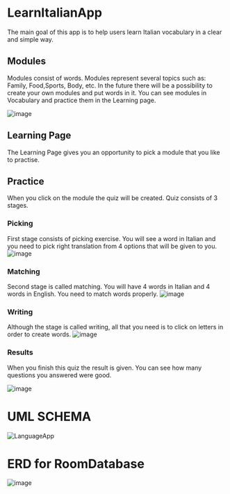 # LearnItalianApp

The main goal of this app is to help users learn Italian vocabulary in a clear and simple way.

## Modules

Modules consist of words. Modules represent several topics such as: Family, Food,Sports, Body, etc.
In the future there will be a possibility to create your own modules and put words in it.
You can see modules in Vocabulary and practice them in the Learning page.


![image](https://user-images.githubusercontent.com/59285334/189530827-03619d2c-efd9-4cf9-ae0e-e36e3df77fa8.png)

## Learning Page

The Learning Page gives you an opportunity to pick a module that you like to practise.



## Practice

When you click on the module the quiz will be created. Quiz consists of 3 stages.



### Picking
First stage consists of picking exercise. You will see a word in Italian and you need to pick right
translation from 4 options that will be given to you.
![image](https://user-images.githubusercontent.com/59285334/189530890-c8ba74b2-4f6c-4c1f-8ddc-cd5dfdb84db3.png)

### Matching
Second stage is called matching. You will have 4 words in Italian and 4 words in English.
You need to match words properly.
![image](https://user-images.githubusercontent.com/59285334/189530910-e830c0b0-b30d-4b0a-99c4-8473b25fec75.png)

### Writing

Although the stage is called writing, all that you need is to click on letters in order to create words.
![image](https://user-images.githubusercontent.com/59285334/189530970-7bfa06cf-3497-4a41-8c31-66670e0f4425.png)


### Results

When you finish this quiz the result is given. You can see how many questions you answered were good.

![image](https://user-images.githubusercontent.com/59285334/189530982-2d126ba3-1f25-49ab-9320-eda59b81535d.png)

# UML SCHEMA
![LanguageApp](https://user-images.githubusercontent.com/59285334/189530764-20fcc64c-70d9-471f-a23d-6a5af1e16fc3.png)


# ERD for RoomDatabase
![image](https://user-images.githubusercontent.com/59285334/189530689-db568cdb-9d6c-407f-92d4-1a89bfc493b6.png)


